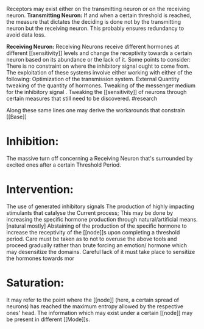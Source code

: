 Receptors may exist either on the transmitting neuron or on the receiving neuron.
**Transmitting Neuron:**
If and when a certain threshold is reached, the measure that dictates the deciding is done not by the transmitting neuron but the receiving neuron. This probably ensures redundancy to avoid data loss. 

**Receiving Neuron:**
Receiving Neurons receive different hormones at different [[sensitivity]] levels and change the receptivity towards a certain neuron based on its abundance or the lack of it.
Some points to consider:
	There is no constraint on where the inhibitory signal ought to come from.
	The exploitation of these systems involve either working with either of the following:
		Optimization of the transmission system.
		External Quantity tweaking of the quantity of hormones.
		Tweaking of the messenger medium for the inhibitory signal .
		Tweaking the [[sensitivity]] of neurons through certain measures that still need to be discovered. #research

Along these same lines one may derive the workarounds that constrain [[Base]]

# Inhibition:
The massive turn off concerning a Receiving Neuron that's surrounded by excited ones after a certain Threshold Period. 

# Intervention:
The use of generated inhibitory signals
The production of highly impacting stimulants that catalyse the Current process; This may be done by increasing the specific hormone production through natural/artificial means. [natural mostly]
Abstaining of the production of the specific hormone to increase the receptivity of the [[node]]s upon completing a threshold period. 
Care must be taken as to not to overuse the above tools and proceed gradually rather than brute forcing an emotion/ hormone which may desensitize the domains. Careful lack of it must take place to sensitize the hormones towards mor

# Saturation:
It may refer to the point where the [[node]] (here, a certain spread of neurons) has reached the maximum entropy allowed by the respective ones' head. The information which may exist under a certain [[node]] may be present in different [[Mode]]s.


